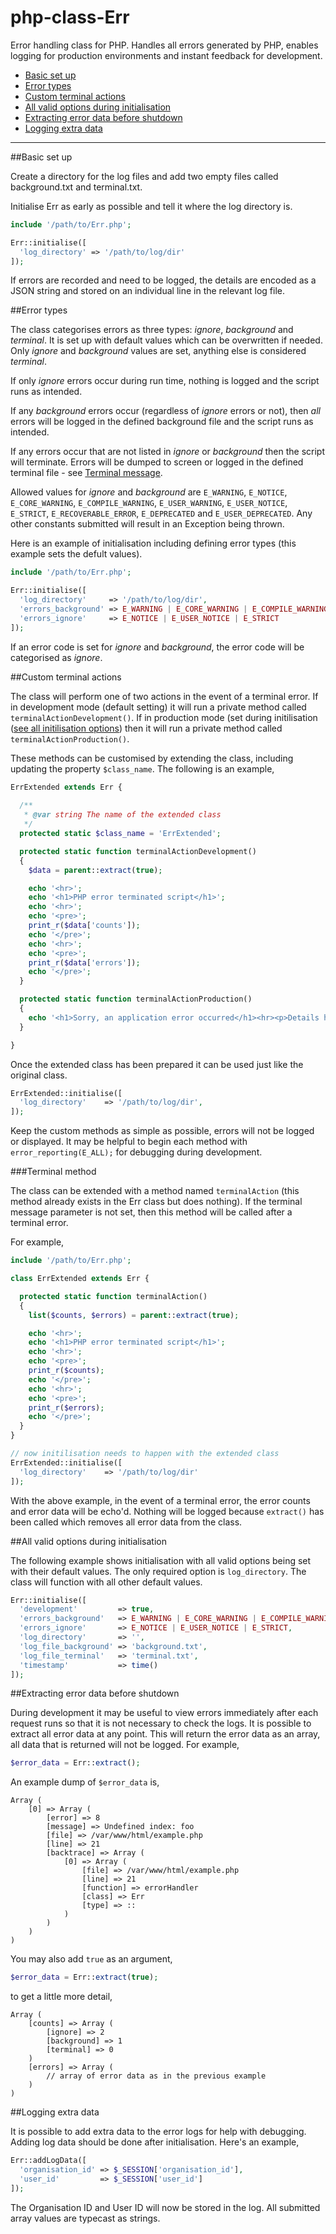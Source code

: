# php-class-Err

Error handling class for PHP. Handles all errors generated by PHP, enables logging for production environments and instant feedback for development.

* [Basic set up](#basic-set-up)
* [Error types](#error-types)
* [Custom terminal actions](#custom-terminal-actions)
* [All valid options during initialisation](#all-valid-options-during-initialisation)
* [Extracting error data before shutdown](#extracting-error-data-before-shutdown)
* [Logging extra data](#logging-extra-data)

----

##Basic set up

Create a directory for the log files and add two empty files called background.txt and terminal.txt.

Initialise Err as early as possible and tell it where the log directory is.

```php
include '/path/to/Err.php';

Err::initialise([
  'log_directory' => '/path/to/log/dir'
]);

```

If errors are recorded and need to be logged, the details are encoded as a JSON string and stored on an individual line in the relevant log file.

##Error types

The class categorises errors as three types: *ignore*, *background* and *terminal*. It is set up with default values which can be overwritten if needed. Only *ignore* and *background* values are set, anything else is considered *terminal*.

If only *ignore* errors occur during run time, nothing is logged and the script runs as intended.

If any *background* errors occur (regardless of *ignore* errors or not), then *all* errors will be logged in the defined background file and the script runs as intended.

If any errors occur that are not listed in *ignore* or *background* then the script will terminate. Errors will be dumped to screen or logged in the defined terminal file - see [Terminal message](#terminal-message).

Allowed values for *ignore* and *background* are `E_WARNING`, `E_NOTICE`, `E_CORE_WARNING`, `E_COMPILE_WARNING`, `E_USER_WARNING`, `E_USER_NOTICE`, `E_STRICT`, `E_RECOVERABLE_ERROR`, `E_DEPRECATED` and `E_USER_DEPRECATED`. Any other constants submitted will result in an Exception being thrown.

Here is an example of initialisation including defining error types (this example sets the defult values).

```php
include '/path/to/Err.php';

Err::initialise([
  'log_directory'     => '/path/to/log/dir',
  'errors_background' => E_WARNING | E_CORE_WARNING | E_COMPILE_WARNING | E_USER_WARNING | E_DEPRECATED | E_USER_DEPRECATED,
  'errors_ignore'     => E_NOTICE | E_USER_NOTICE | E_STRICT
]);

```

If an error code is set for *ignore* and *background*, the error code will be categorised as *ignore*.

##Custom terminal actions

The class will perform one of two actions in the event of a terminal error. If in development mode (default setting) it will run a private method called `terminalActionDevelopment()`. If in production mode (set during initilisation ([see all initilisation options](#all-valid-options-during-initialisation)) then it will run a private method called `terminalActionProduction()`.

These methods can be customised by extending the class, including updating the property `$class_name`. The following is an example,

```php
ErrExtended extends Err {
  
  /**
   * @var string The name of the extended class
   */
  protected static $class_name = 'ErrExtended';

  protected static function terminalActionDevelopment()
  {
    $data = parent::extract(true);

    echo '<hr>';
    echo '<h1>PHP error terminated script</h1>';
    echo '<hr>';
    echo '<pre>';
    print_r($data['counts']);
    echo '</pre>';
    echo '<hr>';
    echo '<pre>';
    print_r($data['errors']);
    echo '</pre>';
  }

  protected static function terminalActionProduction()
  {
    echo '<h1>Sorry, an application error occurred</h1><hr><p>Details have been logged</p>';
  }

}

```

Once the extended class has been prepared it can be used just like the original class. 

```php
ErrExtended::initialise([
  'log_directory'    => '/path/to/log/dir',
]);

```

Keep the custom methods as simple as possible, errors will not be logged or displayed. It may be helpful to begin each method with `error_reporting(E_ALL);` for debugging during development.

###Terminal method

The class can be extended with a method named `terminalAction` (this method already exists in the Err class but does nothing). If the terminal message parameter is not set, then this method will be called after a terminal error.

For example, 

```php
include '/path/to/Err.php';

class ErrExtended extends Err {

  protected static function terminalAction()
  {
    list($counts, $errors) = parent::extract(true);

    echo '<hr>';
    echo '<h1>PHP error terminated script</h1>';
    echo '<hr>';
    echo '<pre>';
    print_r($counts);
    echo '</pre>';
    echo '<hr>';
    echo '<pre>';
    print_r($errors);
    echo '</pre>';
  }
}

// now initilisation needs to happen with the extended class
ErrExtended::initialise([
  'log_directory'    => '/path/to/log/dir'
]);

```

With the above example, in the event of a terminal error, the error counts and error data will be echo'd. Nothing will be logged because `extract()` has been called which removes all error data from the class.

##All valid options during initialisation

The following example shows initialisation with all valid options being set with their default values. The only required option is `log_directory`. The class will function with all other default values.


```php
Err::initialise([
  'development'         => true,
  'errors_background'   => E_WARNING | E_CORE_WARNING | E_COMPILE_WARNING | E_USER_WARNING | E_DEPRECATED | E_USER_DEPRECATED,
  'errors_ignore'       => E_NOTICE | E_USER_NOTICE | E_STRICT,
  'log_directory'       => '',
  'log_file_background' => 'background.txt',
  'log_file_terminal'   => 'terminal.txt',
  'timestamp'           => time()
]);

```

##Extracting error data before shutdown

During development it may be useful to view errors immediately after each request runs so that it is not necessary to check the logs. It is possible to extract all error data at any point. This will return the error data as an array, all data that is returned will not be logged. For example,

```php
$error_data = Err::extract();

```

An example dump of `$error_data` is,

```
Array (
	[0] => Array (
		[error] => 8
		[message] => Undefined index: foo
		[file] => /var/www/html/example.php
		[line] => 21
		[backtrace] => Array (
			[0] => Array (
				[file] => /var/www/html/example.php
				[line] => 21
				[function] => errorHandler
				[class] => Err
 				[type] => ::
			)
		)
	)
)
```

You may also add `true` as an argument, 

```php
$error_data = Err::extract(true);

```

to get a little more detail,

```
Array (
	[counts] => Array (
		[ignore] => 2
		[background] => 1
		[terminal] => 0
	)
	[errors] => Array (
		// array of error data as in the previous example
	)
)
```

##Logging extra data

It is possible to add extra data to the error logs for help with debugging. Adding log data should be done after initialisation. Here's an example,

```php
Err::addLogData([
  'organisation_id' => $_SESSION['organisation_id'],
  'user_id'         => $_SESSION['user_id']
]);

```

The Organisation ID and User ID will now be stored in the log. All submitted array values are typecast as strings.
